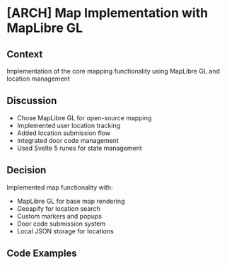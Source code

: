 # [ARCH] Map Implementation with MapLibre GL

## Context

Implementation of the core mapping functionality using MapLibre GL and location management

## Discussion

- Chose MapLibre GL for open-source mapping
- Implemented user location tracking
- Added location submission flow
- Integrated door code management
- Used Svelte 5 runes for state management

## Decision

Implemented map functionality with:

- MapLibre GL for base map rendering
- Geoapify for location search
- Custom markers and popups
- Door code submission system
- Local JSON storage for locations

## Code Examples
